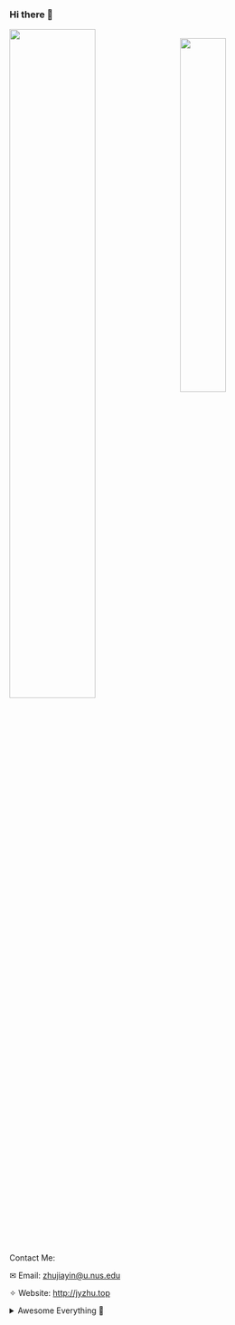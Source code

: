 ### Hi there 👋

<!--
**viridityzhu/viridityzhu** is a ✨ _special_ ✨ repository because its `README.md` (this file) appears on your GitHub profile.

Here are some ideas to get you started:

- 🔭 I’m currently working on ...
- 🌱 I’m currently learning ...
- 👯 I’m looking to collaborate on ...
- 🤔 I’m looking for help with ...
- 💬 Ask me about ...
- 📫 How to reach me: ...
- 😄 Pronouns: ...
- ⚡ Fun fact: ...
-->

<pre>
<img src="https://github-readme-stats.vercel.app/api?username=viridityzhu&show_icons=true&count_private=true&theme=ocean_dark" align="left" width="55%">
<img src="https://github-readme-stats.vercel.app/api/top-langs/?username=viridityzhu&layout=compact&hide=html&theme=ocean_dark" align="right" width="40%">
</pre>


<!-- ![viridityzhu's github stats](https://github-readme-stats.vercel.app/api?username=viridityzhu&show_icons=true&count_private=true&theme=ocean_dark) -->

<!-- [![Top Langs](https://github-readme-stats.vercel.app/api/top-langs/?username=viridityzhu&layout=compact&hide=html&theme=ocean_dark)](https://github.com/viridityzhu/github-readme-stats) -->

Contact Me:

✉ Email: zhujiayin@u.nus.edu

✧ Website: http://jyzhu.top



<details>
  <summary>Awesome Everything 🔭</summary>
  
  ### Hardware

  * **MacBook Air (M2, 2022)**
  * **Anne Pro 2 Keyboard**
  * **Nintendo Switch**
  * **Nintendo Switch Pro Controller**

  ### Life
  
  * **[Hexo](https://hexo.io)**: A fast, simple & powerful blog framework with many open source themes.
  * **[ChatGPT](https://chat.openai.com/)**: Why not embrace change in the face of the AI revolution?

  ### System (MacOS)

  * **[Typora](https://typora.io/)**: A minimal Markdown editor with live preview.
  * **[Xmind](https://xmind.app/)**: The full-featured mind mapping and brainstorming app.
  * **[IINA](https://github.com/iina/iina)**: The best video player for macOS.
  * **[Panopto](https://www.panopto.com)**: A fast tool for video and screen recording.

  ### Academy

  * **[Zotero](https://github.com/zotero/zotero)**: An open source tool to collect and organize research sources, with many plugins.
  * **[Overleaf](https://www.overleaf.com)**: A free, online LaTeX editor frees you from compiling.

  ### Programming

  * **[VS Code](https://github.com/microsoft/vscode)**: An open source code editor with such a big community.
  * **[Vim](https://en.wikipedia.org/wiki/Vim_(text_editor))**: The best text editor which frees you from your mouse.
  * **[iTerm2](https://iterm2.com/)**: The best replacement for Terminal on MacOS with so many features.
  * **[WakaTime](https://wakatime.com/)**: A coding activity stats tool for automatic time tracking and metrics generation.
  * **[Tmux](https://github.com/tmux/tmux/wiki)**: A terminal multiplexer makes your terminal better than a window.
  * **Python**
    * **[conda](https://docs.conda.io/en/latest/)**: A useful package and environment management system.
    * **[pytorch3D](https://pytorch3d.org/)**: A useful library for deep learning with 3D data.
    * **[rich](https://github.com/Textualize/rich)**: An awesome library for rich text and beautiful formatting in the terminal.
  
</details>
